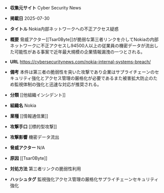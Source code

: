 - **収集元サイト**
Cyber Security News

- **掲載日**
2025-07-30

- **タイトル**
Nokia内部ネットワークへの不正アクセス疑惑

- **概要**
脅威アクター[[Tsar0Byte]]が脆弱な第三者リンクを介してNokiaの内部ネットワークに不正アクセスし94500人以上の従業員の機密データが流出した可能性がある事案で近年最大規模の企業情報漏洩の一つとされる。

- **URL**
https://cybersecuritynews.com/nokia-internal-systems-breach/

- **備考**
本件は第三者の脆弱性を突いた攻撃であり企業はサプライチェーンのセキュリティ強化とアクセス管理の厳格化が必要であるまた被害拡大防止のため監視体制の強化と迅速な対応が推奨される。

- **分類**
[[他組織インシデント]]

- **組織名**
Nokia

- **業種**
[[情報通信業]]

- **攻撃手口**
[[標的型攻撃]]

- **攻撃影響**
機密データ流出

- **脅威アクター**
N/A

- **原因**
[[Tsar0Byte]]

- **対処方法**
第三者リンクの脆弱性利用

- **ハッシュタグ**
監視強化アクセス管理の厳格化サプライチェーンセキュリティ強化
